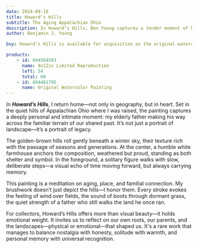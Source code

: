 ```yaml
---
date: 2024-09-10
title: Howard's Hills
subtitle: The Aging Appalachian Ohio
description: In Howard’s Hills, Ben Young captures a tender moment of his elderly father navigating the familiar hills of Appalachian Ohio—the same land where the artist was raised. Set against a quiet rural backdrop, the painting speaks to legacy, memory, and the deep connection between person and place. Both personal and universal, it reflects on aging, home, and the passage of time.
author: Benjamin J. Young

buy: Howard's Hills is available for acquisition as the original watercolor painting or as a high-quality limited reproduction. Collectors may choose between owning the one-of-a-kind original or a museum-grade print that preserves the emotional depth and detail of the work. Both options offer a meaningful way to bring this powerful and personal piece into your collection.

products:
    - id: 694564503
      name: 9x12in Limited Reproduction
      left: 54
      total: 60
    - id: 694481795
      name: Original Watercolor Painting
---
```


In ___Howard’s Hills___, I return home—not only in geography, but in heart. Set in the quiet hills of Appalachian Ohio where I was raised, the painting captures a deeply personal and intimate moment: my elderly father making his way across the familiar terrain of our shared past. It’s not just a portrait of landscape—it’s a portrait of legacy.

<!--more-->

The golden-brown hills roll gently beneath a winter sky, their texture rich with the passage of seasons and generations. At the center, a humble white farmhouse anchors the composition, weathered but proud, standing as both shelter and symbol. In the foreground, a solitary figure walks with slow, deliberate steps—a visual echo of time moving forward, but always carrying memory.

This painting is a meditation on aging, place, and familial connection. My brushwork doesn’t just depict the hills—I honor them. Every stroke evokes the feeling of wind over fields, the sound of boots through dormant grass, the quiet strength of a father who still walks the land he once ran.

For collectors, Howard’s Hills offers more than visual beauty—it holds emotional weight. It invites us to reflect on our own roots, our parents, and the landscapes—physical or emotional—that shaped us. It's a rare work that manages to balance nostalgia with honesty, solitude with warmth, and personal memory with universal recognition.
